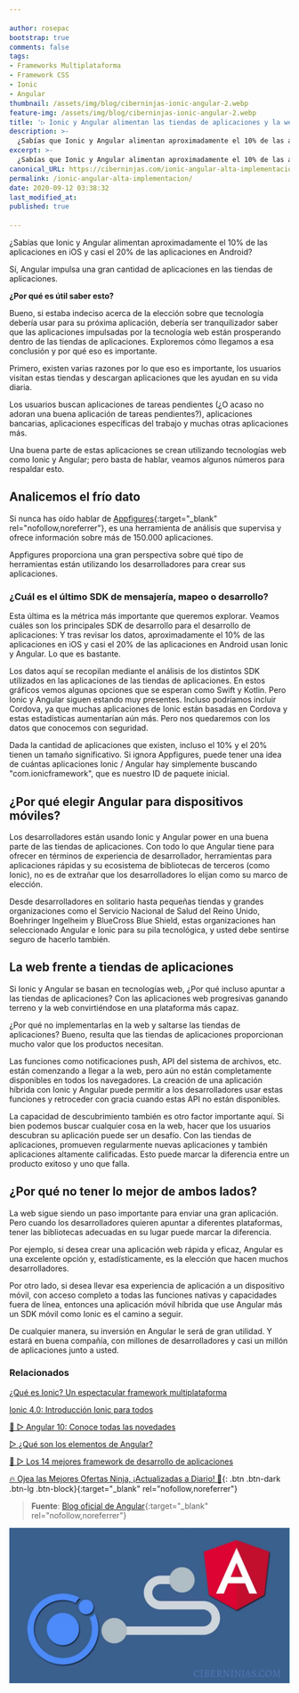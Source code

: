 ```yaml
---

author: rosepac
bootstrap: true
comments: false
tags:
- Frameworks Multiplataforma
- Framework CSS
- Ionic
- Angular
thumbnail: /assets/img/blog/ciberninjas-ionic-angular-2.webp
feature-img: /assets/img/blog/ciberninjas-ionic-angular-2.webp
title: '▷ Ionic y Angular alimentan las tiendas de aplicaciones y la web'
description: >-
  ¿Sabías que Ionic y Angular alimentan aproximadamente el 10% de las aplicaciones en iOS y casi el 20% de las aplicaciones en Android?
excerpt: >-
  ¿Sabías que Ionic y Angular alimentan aproximadamente el 10% de las aplicaciones en iOS y casi el 20% de las aplicaciones en Android?
canonical_URL: https://ciberninjas.com/ionic-angular-alta-implementacion/
permalink: /ionic-angular-alta-implementacion/
date: 2020-09-12 03:38:32
last_modified_at: 
published: true

---
```


¿Sabías que Ionic y Angular alimentan aproximadamente el 10% de las aplicaciones en iOS y casi el 20% de las aplicaciones en Android?

Sí, Angular impulsa una gran cantidad de aplicaciones en las tiendas de aplicaciones.

**¿Por qué es útil saber esto?**

Bueno, si estaba indeciso acerca de la elección sobre que tecnología  debería usar para su próxima aplicación, debería ser tranquilizador saber que las aplicaciones impulsadas por la tecnología web están prosperando dentro de las tiendas de aplicaciones. Exploremos cómo llegamos a esa conclusión y por qué eso es importante.

Primero, existen varias razones por lo que eso es importante, los usuarios visitan estas tiendas y descargan aplicaciones que les ayudan en su vida diaria.

Los usuarios buscan aplicaciones de tareas pendientes (¿O acaso no adoran una buena aplicación de tareas pendientes?), aplicaciones bancarias, aplicaciones específicas del trabajo y muchas otras aplicaciones más.

Una buena parte de estas aplicaciones se crean utilizando tecnologías web como Ionic y Angular; pero basta de hablar, veamos algunos números para respaldar esto.

## **Analicemos el frío dato**

Si nunca has oído hablar de [Appfigures](https://appfigures.com/top-sdks/development/apps){:target="_blank" rel="nofollow,noreferrer"}, es una herramienta de análisis que supervisa y ofrece información sobre más de 150.000 aplicaciones.

Appfigures proporciona una gran perspectiva sobre qué tipo de herramientas están utilizando los desarrolladores para crear sus aplicaciones.

### **¿Cuál es el último SDK de mensajería, mapeo o desarrollo?**

Esta última es la métrica más importante que queremos explorar. Veamos cuáles son los principales SDK de desarrollo para el desarrollo de aplicaciones: Y tras revisar los datos, aproximadamente el 10% de las aplicaciones en iOS y casi el 20% de las aplicaciones en Android usan Ionic y Angular. Lo que es bastante.

Los datos aquí se recopilan mediante el análisis de los distintos SDK utilizados en las aplicaciones de las tiendas de aplicaciones. En estos gráficos vemos algunas opciones que se esperan como Swift y Kotlin. Pero Ionic y Angular siguen estando muy presentes. Incluso podríamos incluir Cordova, ya que muchas aplicaciones de Ionic están basadas en Cordova y estas estadísticas aumentarían aún más. Pero nos quedaremos con los datos que conocemos con seguridad.

Dada la cantidad de aplicaciones que existen, incluso el 10% y el 20% tienen un tamaño significativo. Si ignora Appfigures, puede tener una idea de cuántas aplicaciones Ionic / Angular hay simplemente buscando "com.ionicframework", que es nuestro ID de paquete inicial.

## **¿Por qué elegir Angular para dispositivos móviles?**

Los desarrolladores están usando Ionic y Angular power en una buena parte de las tiendas de aplicaciones. Con todo lo que Angular tiene para ofrecer en términos de experiencia de desarrollador, herramientas para aplicaciones rápidas y su ecosistema de bibliotecas de terceros (como Ionic), no es de extrañar que los desarrolladores lo elijan como su marco de elección.

Desde desarrolladores en solitario hasta pequeñas tiendas y grandes organizaciones como el Servicio Nacional de Salud del Reino Unido, Boehringer Ingelheim y BlueCross Blue Shield, estas organizaciones han seleccionado Angular e Ionic para su pila tecnológica, y usted debe sentirse seguro de hacerlo también.

## **La web frente a tiendas de aplicaciones**

Si Ionic y Angular se basan en tecnologías web, ¿Por qué incluso apuntar a las tiendas de aplicaciones? Con las aplicaciones web progresivas ganando terreno y la web convirtiéndose en una plataforma más capaz.

¿Por qué no implementarlas en la web y saltarse las tiendas de aplicaciones? Bueno, resulta que las tiendas de aplicaciones proporcionan mucho valor que los productos necesitan.

Las funciones como notificaciones push, API del sistema de archivos, etc. están comenzando a llegar a la web, pero aún no están completamente disponibles en todos los navegadores. La creación de una aplicación híbrida con Ionic y Angular puede permitir a los desarrolladores usar estas funciones y retroceder con gracia cuando estas API no están disponibles.

La capacidad de descubrimiento también es otro factor importante aquí. Si bien podemos buscar cualquier cosa en la web, hacer que los usuarios descubran su aplicación puede ser un desafío. Con las tiendas de aplicaciones, promueven regularmente nuevas aplicaciones y también aplicaciones altamente calificadas. Esto puede marcar la diferencia entre un producto exitoso y uno que falla.

## **¿Por qué no tener lo mejor de ambos lados?**

La web sigue siendo un paso importante para enviar una gran aplicación. Pero cuando los desarrolladores quieren apuntar a diferentes plataformas, tener las bibliotecas adecuadas en su lugar puede marcar la diferencia.

Por ejemplo, si desea crear una aplicación web rápida y eficaz, Angular es una excelente opción y, estadísticamente, es la elección que hacen muchos desarrolladores.

Por otro lado, si desea llevar esa experiencia de aplicación a un dispositivo móvil, con acceso completo a todas las funciones nativas y capacidades fuera de línea, entonces una aplicación móvil híbrida que use Angular más un SDK móvil como Ionic es el camino a seguir.

De cualquier manera, su inversión en Angular le será de gran utilidad. Y estará en buena compañía, con millones de desarrolladores y casi un millón de aplicaciones junto a usted.

### **Relacionados** <!-- omit in toc -->

[¿Qué es Ionic? Un espectacular framework multiplataforma](https://ciberninjas.com/ionic-framework/)

[Ionic 4.0: Introducción Ionic para todos](https://ciberninjas.com/ionic-4-0-introduccion-ionic-para-todos/)

[🥇 ▷ Angular 10: Conoce todas las novedades](https://ciberninjas.com/angular-10-novedades/)

[▷ ¿Qué son los elementos de Angular?]()

[🥇 ▷ Los 14 mejores framework de desarrollo de aplicaciones](https://ciberninjas.com/mejores-sdk-multiplataforma-2019-20/)

[🔥 Ojea las Mejores Ofertas Ninja, ¡Actualizadas a Diario! 🎁](https://www.amazon.es/shop/cibercursos){: .btn .btn-dark .btn-lg .btn-block}{:target="_blank" rel="nofollow,noreferrer"}

> **Fuente**: [Blog oficial de Angular](https://blog.angular.io/ionic-angular-powering-the-app-store-and-the-web-4c4d420ca117 "Blog oficial de Angular"){:target="_blank" rel="nofollow,noreferrer"}

![Ionic y Angular alimentan las tiendas de aplicaciones y la web](/assets/img/blog/ciberninjas-ionic-angular-2.webp "Ionic y Angular alimentan las tiendas de aplicaciones y la web")